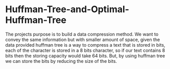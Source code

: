 # Huffman-Tree-and-Optimal-Huffman-Tree
The projects purpose is to build a data compression method. We want to convey the same information but with smaller amount of space, given the data provided huffman tree is a way to compress a text that is stored in bits, each of the character is stored in a 8 bits character, so if our text contains 8 bits then the storing capacity would take 64 bits. But, by using huffman tree we can store the bits by reducing the size of the bits.

